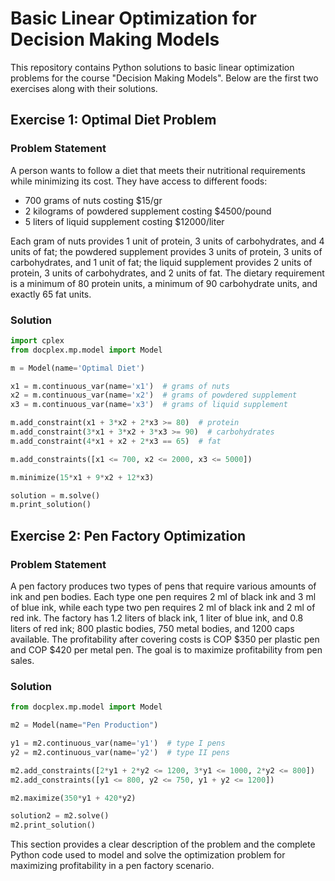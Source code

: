 # Basic Linear Optimization for Decision Making Models

This repository contains Python solutions to basic linear optimization problems for the course "Decision Making Models". Below are the first two exercises along with their solutions.

## Exercise 1: Optimal Diet Problem

### Problem Statement
A person wants to follow a diet that meets their nutritional requirements while minimizing its cost. They have access to different foods:
- 700 grams of nuts costing $15/gr
- 2 kilograms of powdered supplement costing $4500/pound
- 5 liters of liquid supplement costing $12000/liter

Each gram of nuts provides 1 unit of protein, 3 units of carbohydrates, and 4 units of fat; the powdered supplement provides 3 units of protein, 3 units of carbohydrates, and 1 unit of fat; the liquid supplement provides 2 units of protein, 3 units of carbohydrates, and 2 units of fat. The dietary requirement is a minimum of 80 protein units, a minimum of 90 carbohydrate units, and exactly 65 fat units.

### Solution
```python
import cplex
from docplex.mp.model import Model

m = Model(name='Optimal Diet')

x1 = m.continuous_var(name='x1')  # grams of nuts
x2 = m.continuous_var(name='x2')  # grams of powdered supplement
x3 = m.continuous_var(name='x3')  # grams of liquid supplement

m.add_constraint(x1 + 3*x2 + 2*x3 >= 80)  # protein
m.add_constraint(3*x1 + 3*x2 + 3*x3 >= 90)  # carbohydrates
m.add_constraint(4*x1 + x2 + 2*x3 == 65)  # fat

m.add_constraints([x1 <= 700, x2 <= 2000, x3 <= 5000])

m.minimize(15*x1 + 9*x2 + 12*x3)

solution = m.solve()
m.print_solution()
```

## Exercise 2: Pen Factory Optimization

### Problem Statement
A pen factory produces two types of pens that require various amounts of ink and pen bodies. Each type one pen requires 2 ml of black ink and 3 ml of blue ink, while each type two pen requires 2 ml of black ink and 2 ml of red ink. The factory has 1.2 liters of black ink, 1 liter of blue ink, and 0.8 liters of red ink; 800 plastic bodies, 750 metal bodies, and 1200 caps available. The profitability after covering costs is COP $350 per plastic pen and COP $420 per metal pen. The goal is to maximize profitability from pen sales.

### Solution
```python
from docplex.mp.model import Model

m2 = Model(name="Pen Production")

y1 = m2.continuous_var(name='y1')  # type I pens
y2 = m2.continuous_var(name='y2')  # type II pens

m2.add_constraints([2*y1 + 2*y2 <= 1200, 3*y1 <= 1000, 2*y2 <= 800])
m2.add_constraints([y1 <= 800, y2 <= 750, y1 + y2 <= 1200])

m2.maximize(350*y1 + 420*y2)

solution2 = m2.solve()
m2.print_solution()
```

This section provides a clear description of the problem and the complete Python code used to model and solve the optimization problem for maximizing profitability in a pen factory scenario.
